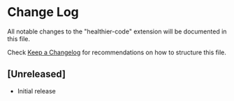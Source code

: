# Change Log

All notable changes to the "healthier-code" extension will be documented in this file.

Check [Keep a Changelog](http://keepachangelog.com/) for recommendations on how to structure this file.

## [Unreleased]

- Initial release